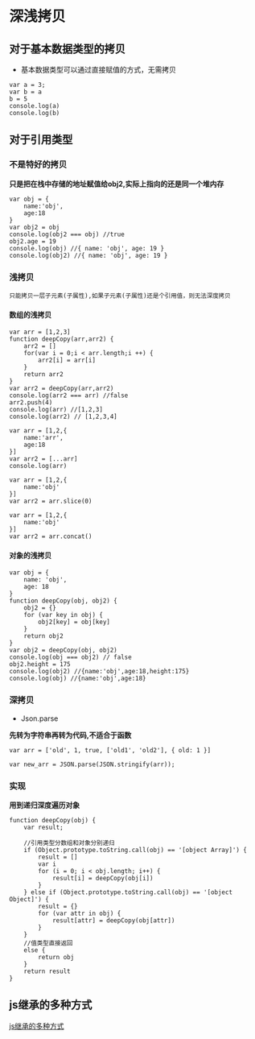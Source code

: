 # 深浅拷贝

## 对于基本数据类型的拷贝

* 基本数据类型可以通过直接赋值的方式，无需拷贝
```
var a = 3;
var b = a
b = 5
console.log(a)
console.log(b)
```
## 对于引用类型

### 不是特好的拷贝

**只是把在栈中存储的地址赋值给obj2,实际上指向的还是同一个堆内存**

```
var obj = {
    name:'obj',
    age:18
}
var obj2 = obj
console.log(obj2 === obj) //true
obj2.age = 19
console.log(obj) //{ name: 'obj', age: 19 }
console.log(obj2) //{ name: 'obj', age: 19 }
```
### 浅拷贝
    只能拷贝一层子元素(子属性),如果子元素(子属性)还是个引用值，则无法深度拷贝
#### 数组的浅拷贝
```
var arr = [1,2,3]
function deepCopy(arr,arr2) {
    arr2 = []
    for(var i = 0;i < arr.length;i ++) {
        arr2[i] = arr[i]
    }
    return arr2
}
var arr2 = deepCopy(arr,arr2)
console.log(arr2 === arr) //false
arr2.push(4)
console.log(arr) //[1,2,3]
console.log(arr2) // [1,2,3,4]
```
```
var arr = [1,2,{
    name:'arr',
    age:18
}]
var arr2 = [...arr]
console.log(arr)
```
```
var arr = [1,2,{
    name:'obj'
}]
var arr2 = arr.slice(0)
```
```
var arr = [1,2,{
    name:'obj'
}]
var arr2 = arr.concat()
```
#### 对象的浅拷贝

```
var obj = {
    name: 'obj',
    age: 18
}
function deepCopy(obj, obj2) {
    obj2 = {}
    for (var key in obj) {
        obj2[key] = obj[key]
    }
    return obj2
}
var obj2 = deepCopy(obj, obj2)
console.log(obj === obj2) // false
obj2.height = 175
console.log(obj2) //{name:'obj',age:18,height:175}
console.log(obj) //{name:'obj',age:18}
```
### 深拷贝

* Json.parse

**先转为字符串再转为代码,不适合于函数**

```
var arr = ['old', 1, true, ['old1', 'old2'], { old: 1 }]

var new_arr = JSON.parse(JSON.stringify(arr));
```

### 实现

**用到递归深度遍历对象**

```
function deepCopy(obj) {
    var result;

    //引用类型分数组和对象分别递归
    if (Object.prototype.toString.call(obj) == '[object Array]') {
        result = []
        var i
        for (i = 0; i < obj.length; i++) {
            result[i] = deepCopy(obj[i])
        }
    } else if (Object.prototype.toString.call(obj) == '[object Object]') {
        result = {}
        for (var attr in obj) {
            result[attr] = deepCopy(obj[attr])
        }
    }
    //值类型直接返回
    else {
        return obj
    }
    return result
}
```

## js继承的多种方式
[js继承的多种方式](https://wuhaohao1234.github.io/javascriptInterview/#/inherit)